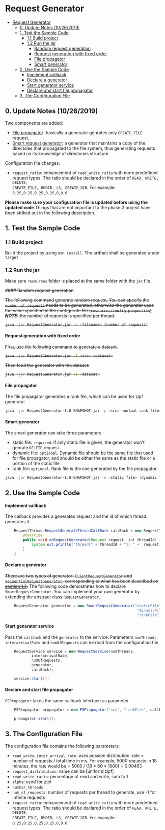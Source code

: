 # Request Generator
- [Request Generator](#request-generator)
  - [0. Update Notes (10/26/2019)](#0-update-notes-10262019)
  - [1. Test the Sample Code](#1-test-the-sample-code)
    - [1.1 Build project](#11-build-project)
    - [1.2 Run the jar](#12-run-the-jar)
      - [Random request generation](#random-request-generation)
      - [Request generation with fixed order](#request-generation-with-fixed-order)
      - [File propagator](#file-propagator)
      - [Smart generator](#smart-generator)
  - [2. Use the Sample Code](#2-use-the-sample-code)
      - [Implement callback](#implement-callback)
      - [Declare a generator](#declare-a-generator)
      - [Start generator service](#start-generator-service)
      - [Declare and start file propagator](#declare-and-start-file-propagator)
  - [3. The Configuration File](#3-the-configuration-file)

## 0. Update Notes (10/26/2019)

Two components are added:

* [File propagator](#file-propagator): basically a generator genrates only <code>CREATE_FILE</code> request.
* [Smart request generator](#smart-generator): a generator that maintains a copy of the directoies that propagated to the file system, thus generating requests based on its knowledge of directories structure.

Configuration file changes:

* <code>request_ratio</code>: enhancement of <code>read_write_ratio</code> with more predefined request types. The ratio should be declared in the order of <code>READ, WRITE, DELETE, CREATE_FILE, RMDIR, LS, CREATE_DIR</code>. For example: <code>0.25,0.25,0.25,0.25,0,0,0</code>


**Please make sure your configuration file is updated before using the updated code** Things that are not important to the phase 2 project have been striked out in the following description.

## 1. Test the Sample Code

### 1.1 Build project

Build the project by using <code>mvn install</code>. The artifact shall be generated under <code>target</code>

### 1.2 Run the jar

Make sure <code>resources</code> folder is placed at the same folder with the <code>jar</code> file.

<del>
#### Random request generation

The following command generate random request. You can specify the <code>number of requests</code> needs to be generated, otherwise the generator uses the value specified in the configurate file (<code>resources/config.properties</code>) ***NOTE:*** the number of requests is specified per thread.

```bash
java -jar RequestGenerator.jar -r <filename> [number of requests]
```

#### Request generation with fixed order

First, use the following command to generate a dataset.

```bash
java -jar RequestGenerator.jar -f <src> <dataset>
```

Then feed the generator with the dataset: 

```bash
java -jar RequestGenerator.jar -s <dataset>
```
</del>

#### File propagator

The file propagator generates a rank file, which can be used for zipf generator

```bash
java -jar RequestGenerator-1.0-SNAPSHOT.jar -p <src> <output rank file>
```

#### Smart generator

The smart generator can take three parameters

* static file: <code>required</code>. If only static file is given, the generator won't genrate <code>DELETE</code> request.
* dynamic file: <code>optional</code>. Dynamic file should be the same file that used for file propagator, and should be either the same as the static file or a portion of the static file.
* rank file: <code>optional</code>. Rank file is the one generated by the file propagator

```bash
java -jar RequestGenerator-1.0-SNAPSHOT.jar -m <static file> [dynamic file] [rank file]
```


## 2. Use the Sample Code

#### Implement callback

The callback provides a generated request and the id of which thread generates it.

```java
    RequestThread.RequestGenerateThreadCallBack callBack = new RequestThread.RequestGenerateThreadCallBack() {
        @Override
        public void onRequestGenerated(Request request, int threadId) {
            System.out.println("thread[" + threadId + "]: " +  request);
        }
    }
```

#### Declare a generator

<del>There are two types of generator: <code>ClientRequestGenerator</code> and <code>SequentialRequestGenerator</code>, corresponding to what has been described on [section 1.2](#12-run-the-jar).</del> The following code demostrates how to declare <code>SmartRequestGenerator</code>. You can implement your own generator by extending the abstract class <code>RequestGenerator</code>.

```java
    RequestGenerator generator = new SmartRequestGenerator("staticFile", 
                                                            "dynamicFile", 
                                                            "rankFile");
```

#### Start generator service

Pass the <code>callback</code> and the <code>generator</code> to the service. Parameters <code>numThreads</code>, <code>interarrivalRate</code> and <code>numOfRequests</code> can be read from the configuration file

```java        
    RequestService service = new RequestService(numThreads,
            interarrivalRate,
            numOfRequests,
            generator,
            callBack);

    service.start();
```

#### Declare and start file propagator

<code>FSPropagator</code> takes the same callback interface as parameter.

```java        
    FSPropagator propagator = new FSPropagator("src", "rankFile", callback);

    propagator.start();
```

## 3. The Configuration File

The configuration file contains the following parameters:

* <code>read_write_inter_arrival_rate</code>: uses possion distribution. rate = number of requests / total time in ms. For example, 5000 requests in 18 minutes, the rate would be = 5000 / (18 * 60 * 1000) = 0.00463
* <code>request_distribution</code>: value can be [uniform|zipf]
* <code>read_write_ratio</code>: percentage of read and write, sum to 1
* <code>alpha</code>: used for zipf
* <code>number_threads</code>
* <code>num_of_requests</code>: number of requests per thread to generate, use -1 for infinite requests
* <code>request_ratio</code>: enhancement of <code>read_write_ratio</code> with more predefined request types. The ratio should be declared in the order of <code>READ, WRITE, DELETE, CREATE_FILE, RMDIR, LS, CREATE_DIR</code>. For example: <code>0.25,0.25,0.25,0.25,0,0,0</code>

